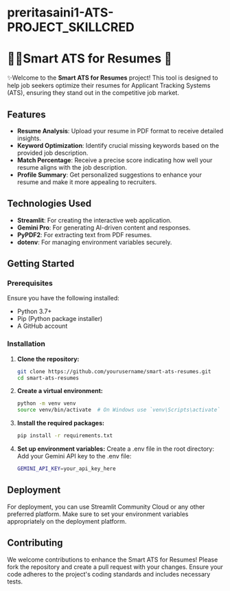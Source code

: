 # preritasaini1-ATS-PROJECT_SKILLCRED
# 👩‍💻Smart ATS for Resumes 📃

✨Welcome to the **Smart ATS for Resumes** project! This tool is designed to help job seekers optimize their resumes for Applicant Tracking Systems (ATS), ensuring they stand out in the competitive job market.

## Features

- **Resume Analysis**: Upload your resume in PDF format to receive detailed insights.
- **Keyword Optimization**: Identify crucial missing keywords based on the provided job description.
- **Match Percentage**: Receive a precise score indicating how well your resume aligns with the job description.
- **Profile Summary**: Get personalized suggestions to enhance your resume and make it more appealing to recruiters.

## Technologies Used

- **Streamlit**: For creating the interactive web application.
- **Gemini Pro**: For generating AI-driven content and responses.
- **PyPDF2**: For extracting text from PDF resumes.
- **dotenv**: For managing environment variables securely.

## Getting Started

### Prerequisites

Ensure you have the following installed:

- Python 3.7+
- Pip (Python package installer)
- A GitHub account

### Installation

1. **Clone the repository:**
   ```bash
   git clone https://github.com/yourusername/smart-ats-resumes.git
   cd smart-ats-resumes
2. **Create a virtual environment:**
   ```bash
   python -m venv venv
   source venv/bin/activate  # On Windows use `venv\Scripts\activate`
3. **Install the required packages:**
   ```bash
   pip install -r requirements.txt
4. **Set up environment variables:**
   Create a .env file in the root directory:
   Add your Gemini API key to the .env file:
   ```bash
   GEMINI_API_KEY=your_api_key_here
## Deployment
For deployment, you can use Streamlit Community Cloud or any other preferred platform. Make sure to set your environment variables appropriately on the deployment platform.

## Contributing
We welcome contributions to enhance the Smart ATS for Resumes! Please fork the repository and create a pull request with your changes. Ensure your code adheres to the project's coding standards and includes necessary tests.
